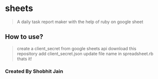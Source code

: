 # sheets

> A daily task report maker with the help of ruby on google sheet

## How to use?

> create a client_secret from google sheets api 
> download this repository
> add client_secret.json 
> update file name in spreadsheet.rb
> thats it!

### Created By Shobhit Jain
